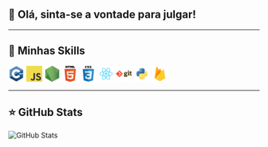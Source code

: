 ## 💜 Olá, sinta-se a vontade para julgar!

---

## 🚀 Minhas Skills

<img height="32" src="https://raw.githubusercontent.com/github/explore/master/topics/cpp/cpp.png" alt="C++"/>
<code><img height="32" src="https://raw.githubusercontent.com/github/explore/master/topics/javascript/javascript.png" alt="Javascript"/></code>
<code><img height="32" src="https://raw.githubusercontent.com/github/explore/master/topics/nodejs/nodejs.png" alt="Nodejs"/></code>
<code><img height="32" src="https://raw.githubusercontent.com/github/explore/master/topics/html/html.png" alt="HTML5"/></code>
<code><img height="32" src="https://raw.githubusercontent.com/github/explore/master/topics/css/css.png" alt="CSS"/></code>
<code><img height="32" src="https://raw.githubusercontent.com/github/explore/master/topics/react/react.png" alt="React"/></code>
<code><img height="32" src="https://raw.githubusercontent.com/github/explore/master/topics/git/git.png" alt="Git"/></code>
<code><img height="32" src="https://raw.githubusercontent.com/github/explore/master/topics/python/python.png" alt="Python"/></code>
<code><img height="32" src="https://raw.githubusercontent.com/github/explore/master/topics/firebase/firebase.png" alt="Firebase"/></code>


---

## ⭐ GitHub Stats

![GitHub Stats](https://github-readme-stats.vercel.app/api?username=lanerson&show_icons=true)
